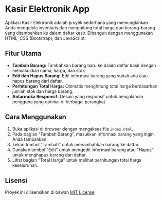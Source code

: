 # Kasir Elektronik App

Aplikasi Kasir Elektronik adalah proyek sederhana yang memungkinkan Anda mengelola inventaris dan menghitung total harga dari barang-barang yang ditambahkan ke dalam daftar kasir. Dibangun dengan menggunakan HTML, CSS (Bootstrap), dan JavaScript.

## Fitur Utama

- **Tambah Barang:** Tambahkan barang baru ke dalam daftar kasir dengan memasukkan nama, harga, dan stok.
- **Edit dan Hapus Barang:** Edit informasi barang yang sudah ada atau hapus barang dari daftar.
- **Perhitungan Total Harga:** Otomatis menghitung total harga berdasarkan jumlah stok dan harga barang.
- **Antarmuka Responsif:** Desain yang responsif untuk pengalaman pengguna yang optimal di berbagai perangkat.

## Cara Menggunakan

1. Buka aplikasi di browser dengan mengakses file `index.html`.
2. Pada bagian "Tambah Barang", masukkan informasi barang yang ingin Anda tambahkan.
3. Tekan tombol "Tambah" untuk menambahkan barang ke daftar.
4. Gunakan tombol "Edit" untuk mengedit informasi barang atau "Hapus" untuk menghapus barang dari daftar.
5. Lihat bagian "Total Harga" untuk melihat perhitungan total harga keseluruhan.


## Lisensi

Proyek ini dilisensikan di bawah [MIT License](LICENSE)